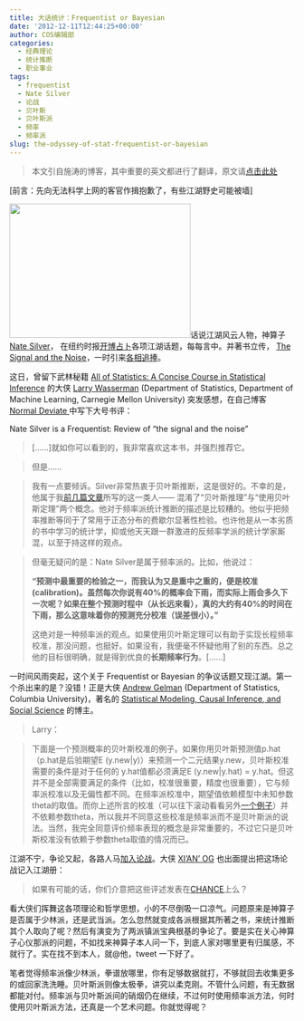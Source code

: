 ```yaml
---
title: 大话统计：Frequentist or Bayesian
date: '2012-12-11T12:44:25+00:00'
author: COS编辑部
categories:
  - 经典理论
  - 统计推断
  - 职业事业
tags:
  - frequentist
  - Nate Silver
  - 论战
  - 贝叶斯
  - 贝叶斯派
  - 频率
  - 频率派
slug: the-odyssey-of-stat-frequentist-or-bayesian
---
```


> 本文引自施涛的博客，其中重要的英文都进行了翻译，原文请<a href="http://blog.cos.name/taoshi/2012/12/07/frequentist-or-bayesian/" target="_blank">点击此处</a>

[前言：先向无法科学上网的客官作揖抱歉了，有些江湖野史可能被墙]

[<img src="https://cos.name/wp-content/uploads/2012/12/Nate_Silver.png" alt="" title="Nate_Silver" width="320" height="237" class="aligncenter size-full wp-image-6716" srcset="https://cos.name/wp-content/uploads/2012/12/Nate_Silver.png 320w, https://cos.name/wp-content/uploads/2012/12/Nate_Silver-300x222.png 300w" sizes="(max-width: 320px) 100vw, 320px" />](https://cos.name/wp-content/uploads/2012/12/Nate_Silver.png)话说江湖风云人物，神算子 <a href="http://en.wikipedia.org/wiki/Nate_Silver" target="_blank">Nate Silver</a>， 在纽约时报<a href="http://fivethirtyeight.blogs.nytimes.com/" target="_blank">开博占卜</a>各项江湖话题，每每言中。并著书立传， <a href="http://www.us.penguingroup.com/static/pages/features/the_signal_and_the_noise.html" target="_blank">The Signal and the Noise</a>，一时引来<a href="https://cos.name/2012/11/the-rise-of-data-scientists/" target="_blank">各相追捧</a>。

这日，曾留下武林秘籍 <a href="http://www.amazon.com/All-Statistics-Statistical-Inference-Springer/dp/0387402721/" target="_blank">All of Statistics: A Concise Course in Statistical Inference</a> 的大侠 <a href="http://www.stat.cmu.edu/~larry/" target="_blank">Larry Wasserman</a> (Department of Statistics, Department of Machine Learning, Carnegie Mellon University) 突发感想，在自己博客 <a href="http://normaldeviate.wordpress.com/" target="_blank">Normal Deviate </a>中写下大号书评：
  
Nate Silver is a Frequentist: Review of “the signal and the noise”

> [&#8230;&#8230;]就如你可以看到的，我非常喜欢这本书，并强烈推荐它。
  
> 但是&#8230;&#8230;
  
> 我有一点要倾诉。Silver非常热衷于贝叶斯推断，这是很好的。不幸的是，他属于我<a href="http://normaldeviate.wordpress.com/2012/11/17/what-is-bayesianfrequentist-inference/" target="_blank">前几篇文章</a>所写的这一类人—— 混淆了“贝叶斯推理”与“使用贝叶斯定理”两个概念。他对于频率派统计推断的描述是比较糟的。他似乎把频率推断等同于了常用于正态分布的费歇尔显著性检验。也许他是从一本劣质的书中学习的统计学，抑或他天天跟一群激进的反频率学派的统计学家厮混，以至于持这样的观点。
  
> <!--more-->
> 
> 
  
> 但毫无疑问的是：Nate Silver是属于频率派的。比如，他说过：
> 
> **“预测中最重要的检验之一，而我认为又是重中之重的，便是校准(calibration)。虽然每次你说有40%的概率会下雨，而实际上雨会多久下一次呢？如果在整个预测时程中（从长远来看），真的大约有40%的时间在下雨，那么这意味着你的预测充分校准（误差很小）。”**
> 
> 这绝对是一种频率派的观点。如果使用贝叶斯定理可以有助于实现长程频率校准，那没问题，也挺好。如果没有，我便毫不怀疑他用了别的东西。总之他的目标很明确，就是得到优良的**长期频率行为**。[&#8230;&#8230;]

一时间风雨突起，这个关于 Frequentist or Bayesian 的争议话题又现江湖。第一个杀出来的是？没错！正是大侠 <a href="http://andrewgelman.com/" target="_blank">Andrew Gelman</a> (Department of Statistics, Columbia University)，著名的 <a href="http://andrewgelman.com/" target="_blank">Statistical Modeling, Causal Inference, and Social Science</a> 的博主。

> Larry：
  
> 下面是一个预测概率的贝叶斯校准的例子。如果你用贝叶斯预测值p.hat（p.hat是后验期望E (y.new|y)）来预测一个二元结果y.new，贝叶斯校准需要的条件是对于任何的 y.hat值都必须满足E (y.new|y.hat) = y.hat。但这并不是全部需要满足的条件（比如，校准很重要，精度也很重要），它与频率派校准以及无偏性都不同。在频率派校准中，期望值依赖模型中未知参数theta的取值。而你上述所言的校准（可以往下滚动看看另外<a href="http://andrewgelman.com/2010/11/some_thoughts_o_8/" target="_blank">一个例子</a>）并不依赖参数theta，所以我并不同意这些校准是频率派而不是贝叶斯派的说法。当然，我完全同意评价频率表现的概念是非常重要的，不过它只是贝叶斯校准没有依赖于参数theta取值的情况而已。

江湖不宁，争论又起，各路人马<a href="http://normaldeviate.wordpress.com/2012/12/04/nate-silver-is-a-frequentist-review-of-the-signal-and-the-noise/#comments" target="_blank">加入论战</a>。大侠 <a href="http://xianblog.wordpress.com/" target="_blank">XI’AN’ OG</a> 也出面提出把这场论战记入江湖册：

> 如果有可能的话，你们介意把这些评述发表在<a href="http://chance.amstat.org/" target="_blank">CHANCE</a>上么？

看大侠们挥舞这各项理论和哲学思想，小的不尽倒吸一口凉气。问题原来是神算子是否属于少林派，还是武当派。怎么忽然就变成各派根据其所著之书，来统计推断其个人取向了呢？然后有演变为了两派镇派宝典根基的争论了。要是实在关心神算子心仪那派的问题，不如找来神算子本人问一下，到底人家对哪里更有归属感，不就行了。实在找不到本人，就@他，tweet 一下好了。

笔者觉得频率派像少林派，拳谱放哪里，你有足够数据就打，不够就回去收集更多的或回家洗洗睡。贝叶斯派则像太极拳，讲究以柔克刚。不管什么问题，有无数据都能对付。频率派与贝叶斯派间的硝烟仍在继续，不过何时使用频率派方法，何时使用贝叶斯派方法，还真是一个艺术问题。你就觉得呢？
